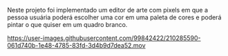 Neste projeto foi implementado um editor de arte com pixels em que a pessoa usuária poderá escolher uma cor em uma paleta de cores e poderá pintar o que quiser em um quadro branco.

https://user-images.githubusercontent.com/99842422/210285590-061d740b-1e48-4785-83fd-3d4b9d7dea52.mov
